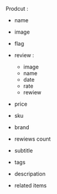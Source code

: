 Prodcut :
- name 
- image 
- flag 
- review :
    - image 
    - name 
    - date 
    - rate 
    - rewiew

- price 
- sku 
- brand 
- rewiews count 
- subtitle 
- tags 
- descripation 
- related items 